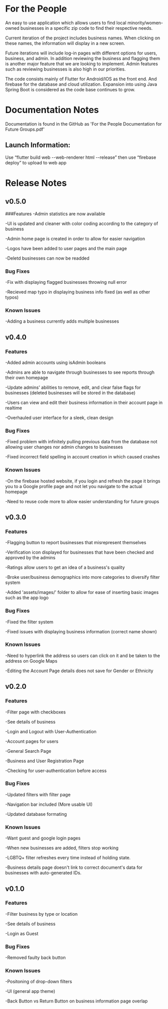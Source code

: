 # For the People

An easy to use application which allows users to find local minority/women-owned businesses in a specific zip code to find their respective needs.

Current iteration of the project includes business names. When clicking on these names, the information will display in a new screen.

Future iterations will include log-in pages with different options for users, business, and admin. In addition reviewing the business and flagging them is another major 
feature that we are looking to implement. Admin features such as reviewing businesses is also high in our priorities.

The code consists mainly of Flutter for Android/IOS as the front end. And firebase for the database and cloud utilization. Expansion into using Java Spring Boot is 
considered as the code base continues to grow.

# Documentation Notes
Documentation is found in the GitHub as 'For the People Documentation for Future Groups.pdf'
## Launch Information:
Use “flutter build web --web-renderer html --release” then use “firebase deploy” to upload to web app


# Release Notes

## v0.5.0
###Features
-Admin statistics are now available

-UI is updated and cleaner with color coding according to the category of business

-Admin home page is created in order to allow for easier navigation

-Logos have been added to user pages and the main page

-Deletd businesses can now be readded

### Bug Fixes

-Fix with displaying flagged businesses throwing null error

-Recieved map typo in displaying business info fixed (as well as other typos)

### Known Issues

-Adding a business currently adds multiple businesses

## v0.4.0
### Features
-Added admin accounts using isAdmin booleans

-Admins are able to navigate through businesses to see reports through their own homepage

-Update admins' abilities to remove, edit, and clear false flags for businesses (deleted businesses will be stored in the database)

-Users can view and edit their business information in their account page in realtime

-Overhauled user interface for a sleek, clean design

### Bug Fixes

-Fixed problem with infinitely pulling previous data from the database not allowing user changes nor admin changes to businesses

-Fixed incorrect field spelling in account creation in which caused crashes

### Known Issues

-On the firebase hosted website, if you login and refresh the page it brings you to a Google profile page and not let you navigate to the actual homepage

-Need to reuse code more to allow easier understanding for future groups


## v0.3.0
### Features
-Flagging button to report businesses that misrepresent themselves

-Verification icon displayed for businesses that have been checked and approved by the admins

-Ratings allow users to get an idea of a business's quality

-Broke user/business demographics into more categories to diversify filter system

-Added 'assets/images/' folder to allow for ease of inserting basic images such as the app logo

### Bug Fixes
-Fixed the filter system

-Fixed issues with displaying business information (correct name shown)

### Known Issues
-Need to hyperlink the address so users can click on it and be taken to the address on Google Maps

-Editing the Account Page details does not save for Gender or Ethnicity

## v0.2.0
### Features
-Filter page with checkboxes

-See details of business

-Login and Logout with User-Authentication

-Account pages for users

-General Search Page

-Business and User Registration Page

-Checking for user-authentication before access
### Bug Fixes
-Updated filters with filter page

-Navigation bar included (More usable UI)

-Updated database formating

### Known Issues
-Want guest and google login pages

-When new businesses are added, filters stop working

-LGBTQ+ filter refreshes every time instead of holding state.

-Business details page doesn't link to correct document's data for businesses with auto-generated IDs.

## v0.1.0
### Features
-Filter business by type or location

-See details of business

-Login as Guest
### Bug Fixes
-Removed faulty back button

### Known Issues
-Positoning of drop-down filters

-UI (general app theme)

-Back Button vs Return Button on business information page overlap
